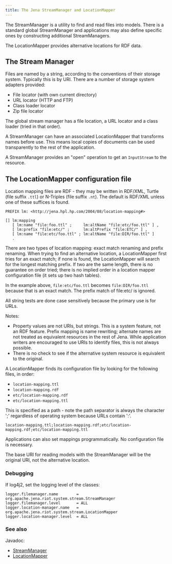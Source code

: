 ```yaml
---
title: The Jena StreamManager and LocationMapper
---
```


The StreamManager is a utility to find and read files into models.
There is a standard global StreamManager and applications may also
define specific ones by constructing additional StreamManagers.

The LocationMapper provides alternative locations for RDF data.

## The Stream Manager

Files are named by a string, according to the conventions of their
storage system. Typically this is by URI. There are a number of
storage system adapters provided:

- File locator (with own current directory)
- URL locator (HTTP and FTP)
- Class loader locator
- Zip file locator

The global stream manager has a file location, a URL locator and a
class loader (tried in that order).

A StreamManager can have an associated LocationMapper that transforms
names before use. This means local copies of documents can be used
transparently to the rest of the application.

A StreamManager provides an "open" operation to get an `InputStream`
to the resource.

## The LocationMapper configuration file

Location mapping files are RDF - they may be written in RDF/XML, Turtle
(file suffix `.ttl`) or N-Triples (file suffix `.nt`). The default
is RDF/XML unless one of these suffices is found.

    PREFIX lm: <http://jena.hpl.hp.com/2004/08/location-mapping#>

    [] lm:mapping
       [ lm:name "file:foo.ttl" ;     lm:altName "file:etc/foo.ttl" ] ,
       [ lm:prefix "file:etc/" ;      lm:altPrefix "file:ETC/" ] ,
       [ lm:name "file:etc/foo.ttl" ; lm:altName "file:DIR/foo.ttl" ]
       .

There are two types of location mapping: exact match renaming and
prefix renaming. When trying to find an alternative location, a
LocationMapper first tries for an exact match; if none is found,
the LocationMapper will search for the longest matching prefix. If
two are the same length, there is no guarantee on order tried;
there is no implied order in a location mapper configuration file
(it sets up two hash tables).

In the example above, `file:etc/foo.ttl` becomes `file:DIR/foo.ttl`
because that is an exact match. The prefix match of file:etc/ is
ignored.

All string tests are done case sensitively because the primary use
is for URLs.

Notes:

- Property values are not URIs, but strings. This is a system
  feature, not an RDF feature. Prefix mapping is name rewriting;
  alternate names are not treated as equivalent resources in the rest
  of Jena. While application writers are encouraged to use URIs to
  identify files, this is not always possible.
- There is no check to see if the alternative system resource is
  equivalent to the original.

A LocationMapper finds its configuration file by looking for the
following files, in order:

- `location-mapping.ttl`
- `location-mapping.rdf`
- `etc/location-mapping.rdf`
- `etc/location-mapping.ttl`

This is specified as a path - note the path separator is always
the character ';' regardless of operating system because URLs
contain ':'.

`location-mapping.ttl;location-mapping.rdf;etc/location-mapping.rdf;etc/location-mapping.ttl`

Applications can also set mappings programmatically.
No configuration file is necessary.

The base URI for reading models with the StreamManager will be the
original URI, not the alternative location.

### Debugging

If log4j2, set the logging level of the classes:

    logger.filemanager.name        = org.apache.jena.riot.system.stream.StreamManager
    logger.filemanager.level       = ALL
    logger.location-manager.name   = org.apache.jena.riot.system.stream.LocationMapper
    logger.location-manager.level  = ALL

### See also

Javadoc:

- [StreamManager](/documentation/javadoc/arq/org.apache.jena.arq/org/apache/jena/riot/system/stream/StreamManager.html)
- [LocationMapper](/documentation/javadoc/arq/org.apache.jena.arq/org/apache/jena/riot/system/stream/LocationMapper.html)
